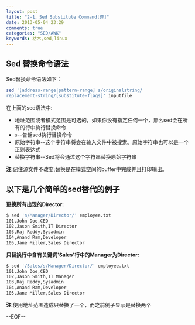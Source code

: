 ```yaml
---
layout: post
title: "2-1、Sed Substitute Command[译]"
date: 2013-05-04 23:29
comments: true
categories: "SED/AWK" 
keywords: 枯木,sed,linux
---
```

## Sed 替换命令语法

Sed替换命令语法如下：
``` bash
sed '[address-range|pattern-range] s/originalstring/
replacement-string/[substitute-flags]' inputfile
```

<!--more-->

在上面的sed语法中:

* 地址范围或者模式范围是可选的，如果你没有指定任何一个，那么sed会在所有的行中执行替换命令
* `s`--告诉sed执行替换命令 
* 原始字符串--这个字符串将会在输入文件中被搜索。原始字符串也可以是一个正则表达式
* 替换字符串--Sed将会通过这个字符串替换原始字符串

__注__:记住源文件不改变;替换是在模式空间的buffer中完成并且打印输出。

## 以下是几个简单的sed替代的例子

__更换所有出现的Director:__
``` bash
$ sed 's/Manager/Director/' employee.txt
101,John Doe,CEO
102,Jason Smith,IT Director
103,Raj Reddy,Sysadmin
104,Anand Ram,Developer
105,Jane Miller,Sales Director
```

__只替换行中含有关键词'Sales'行中的Manager为Director:__
``` bash
$ sed '/Sales/s/Manager/Director/' employee.txt
101,John Doe,CEO
102,Jason Smith,IT Manager
103,Raj Reddy,Sysadmin
104,Anand Ram,Developer
105,Jane Miller,Sales Director
```
__注__:使用地址范围造成只替换了一个，而之前例子显示是替换两个

--EOF--